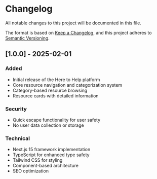 # Changelog

All notable changes to this project will be documented in this file.

The format is based on [Keep a Changelog](https://keepachangelog.com/en/1.1.0/),
and this project adheres to [Semantic Versioning](https://semver.org/spec/v2.0.0.html).

## [1.0.0] - 2025-02-01

### Added

- Initial release of the Here to Help platform
- Core resource navigation and categorization system
- Category-based resource browsing
- Resource cards with detailed information

### Security

- Quick escape functionality for user safety
- No user data collection or storage

### Technical

- Next.js 15 framework implementation
- TypeScript for enhanced type safety
- Tailwind CSS for styling
- Component-based architecture
- SEO optimization
